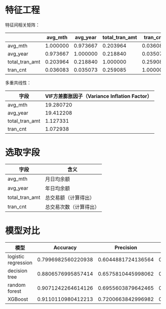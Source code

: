 # 特征工程

特征间相关矩阵：

|                | avg_mth  | avg_year | total_tran_amt | tran_cnt |
| -------------- | -------- | -------- | -------------- | -------- |
| avg_mth        | 1.000000 | 0.973667 | 0.203964       | 0.036083 |
| avg_year       | 0.973667 | 1.000000 | 0.218840       | 0.035073 |
| total_tran_amt | 0.203964 | 0.218840 | 1.000000       | 0.259085 |
| tran_cnt       | 0.036083 | 0.035073 | 0.259085       | 1.000000 |

多重共线性：

| 字段           | VIF方差膨胀因子（Variance Inflation Factor） |
| -------------- | -------------------------------------------- |
| avg_mth        | 19.280720                                    |
| avg_year       | 19.412208                                    |
| total_tran_amt | 1.127331                                     |
| tran_cnt       | 1.072938                                     |

# 选取字段

| 字段           | 含义                   |
| -------------- | ---------------------- |
| avg_mth        | 月日均余额             |
| avg_year       | 年日均余额             |
| total_tran_amt | 总交易额（计算得出）   |
| tran_cnt       | 总交易次数（计算得出） |

# 模型对比

| 模型                | Accuracy           | Precision          | Recall             | F1 score           | Cohen's Kappa      |
| ------------------- | ------------------ | ------------------ | ------------------ | ------------------ | ------------------ |
| logistic regression | 0.7996982560220938 | 0.6044881724136564 | 0.4815264541445554 | 0.5237594735284272 | 0.6861244645415912 |
| decision tree       | 0.8806576995857414 | 0.6575810445998062 | 0.6196381061783991 | 0.6361086153181399 | 0.8207605108743117 |
| random forest       | 0.9071242264614126 | 0.6955603879642465 | 0.6350653539435605 | 0.6551413521291024 | 0.861019178332905  |
| XGBoost             | 0.9110110980412213 | 0.7200663842996982 | 0.6657408621194126 | 0.6831080266356047 | 0.8669363521072266 |

